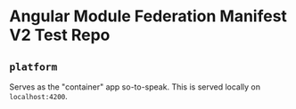 # Angular Module Federation Manifest V2 Test Repo

## `platform`

Serves as the "container" app so-to-speak. This is served locally on `localhost:4200`.
